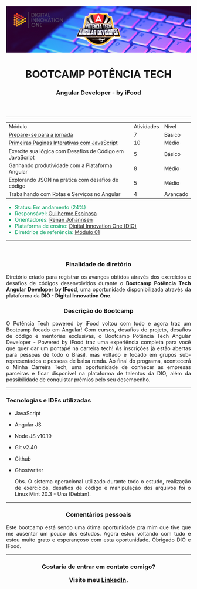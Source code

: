 ![Potencia-tech](./img/bootcamp-Technology_Banner.png "Potência Tech")

<header>  
<h1 align="center"> BOOTCAMP POTÊNCIA TECH </h1>
<h3 align="center"> Angular Developer - by iFood </h3>
</header>

---
<div class="basicInfo">
  
  <table align="top">
    <tr>
        <td>Módulo</td>
        <td>Atividades</td>
        <td>Nível</td>
    </tr>
    <tr>
        <td><a href="https://github.com/Guilherme-Espinosa/Bootcamp_Potencia.Tech/tree/main/Apresentacao">Prepare-se para a jornada</a></td>
        <td>7</td>
        <td>Básico</td>
    </tr>
     <tr>
        <td><a href="https://github.com/Guilherme-Espinosa/Bootcamp_Potencia.Tech/tree/main/Paginas%20interativas%20JS">Primeiras Páginas Interativas com JavaScript</a></td>
        <td>10</td>
        <td>Médio</td>
    </tr>
    <tr>
        <td>Exercite sua lógica com Desafios de Código em JavaScript</td>
        <td>5</td>
        <td>Básico</td>
    </tr>
     <tr>
        <td>Ganhando produtividade com a Plataforma Angular</td>
        <td>8</td>
        <td>Médio</td>
    </tr>
     <tr>
        <td>Explorando JSON na prática com desafios de código</td>
        <td>5</td>
        <td>Médio</td>
    </tr>
     <tr>
        <td>Trabalhando com Rotas e Serviços no Angular</td>
        <td>4</td>
        <td>Avançado</td>
    </tr>
</table>
  
<div class="status" align="bottom">
<font color="#03A062">

- Status: Em andamento (24%)
- Responsável: <a href="https://www.linkedin.com/in/guilherme-espinosa/">Guilherme Espinosa</a>
- Orientadores: <a href="https://www.linkedin.com/in/renanjpaula/">Renan Johannsen</a>
- Plataforma de ensino: <a href="https://www.dio.me/sign-up?ref=KCR05AMJI8">Digital Innovation One (DIO)</a>
- Diretórios de referência: <a href="https://github.com/digitalinnovationone/javascript-developer-m1">Módulo 01</a>

</font>
</div>

</div>

---
</br>
<article align="center">

<h3> Finalidade do diretório </h3>

<p align="justify">
Diretório criado para registrar os avanços obtidos através dos exercícios e desafios de códigos desenvolvidos durante o <b>Bootcamp Potência Tech Angular Developer by IFood</b>, uma oportunidade disponibilizada através da plataforma da <b>DIO - Digital Innovation One</b>.
</p>

<h3> Descrição do Bootcamp </h3>

<p align="justify">
O Potência Tech powered by iFood voltou com tudo e agora traz um Bootcamp focado em Angular! Com cursos, desafios de projeto, desafios de código e mentorias exclusivas, o Bootcamp Potência Tech Angular Developer - Powered by iFood traz uma experiência completa para você que quer dar um pontapé na carreira tech! As inscrições já estão abertas para pessoas de todo o Brasil, mas voltado e focado em grupos sub-representados e pessoas de baixa renda. Ao final do programa, acontecerá o Minha Carreira Tech, uma oportunidade de conhecer as empresas parceiras e ficar disponível na plataforma de talentos da DIO, além da possibilidade de conquistar prêmios pelo seu desempenho.
</p>

</article>

---
<h3> Tecnologias e IDEs utilizadas </h3>

- JavaScript
- Angular JS
- Node JS	v10.19
- Git	v2.40
- Github
- Ghostwriter

  <p align="justify">
  Obs. O sistema operacional utilizado durante todo o estudo, realização de exercícios, desafios de código e manipulação dos arquivos foi o Linux Mint 20.3 - Una (Debian).
  </p>
  
---

<h3 align="center"> Comentários pessoais </h3>

<p align="justify">
Este bootcamp está sendo uma ótima oportunidade pra mim que tive que me ausentar um pouco dos estudos. Agora estou voltando com tudo e estou muito grato e esperançoso com esta oportunidade. Obrigado DIO e IFood.
</p>

---

<h3 align="center"> Gostaria de entrar em contato comigo?

Visite meu <a href="https://www.linkedin.com/in/guilherme-espinosa/">LinkedIn</a>.

</h3>
